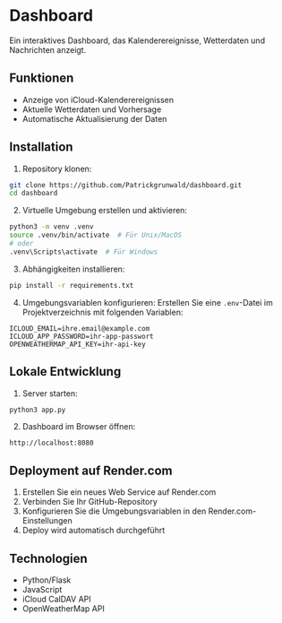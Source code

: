 # Dashboard

Ein interaktives Dashboard, das Kalenderereignisse, Wetterdaten und Nachrichten anzeigt.

## Funktionen

* Anzeige von iCloud-Kalenderereignissen
* Aktuelle Wetterdaten und Vorhersage
* Automatische Aktualisierung der Daten

## Installation

1. Repository klonen:
```bash
git clone https://github.com/Patrickgrunwald/dashboard.git
cd dashboard
```

2. Virtuelle Umgebung erstellen und aktivieren:
```bash
python3 -m venv .venv
source .venv/bin/activate  # Für Unix/MacOS
# oder
.venv\Scripts\activate  # Für Windows
```

3. Abhängigkeiten installieren:
```bash
pip install -r requirements.txt
```

4. Umgebungsvariablen konfigurieren:
Erstellen Sie eine `.env`-Datei im Projektverzeichnis mit folgenden Variablen:
```
ICLOUD_EMAIL=ihre.email@example.com
ICLOUD_APP_PASSWORD=ihr-app-passwort
OPENWEATHERMAP_API_KEY=ihr-api-key
```

## Lokale Entwicklung

1. Server starten:
```bash
python3 app.py
```

2. Dashboard im Browser öffnen:
```
http://localhost:8080
```

## Deployment auf Render.com

1. Erstellen Sie ein neues Web Service auf Render.com
2. Verbinden Sie Ihr GitHub-Repository
3. Konfigurieren Sie die Umgebungsvariablen in den Render.com-Einstellungen
4. Deploy wird automatisch durchgeführt

## Technologien

* Python/Flask
* JavaScript
* iCloud CalDAV API
* OpenWeatherMap API 